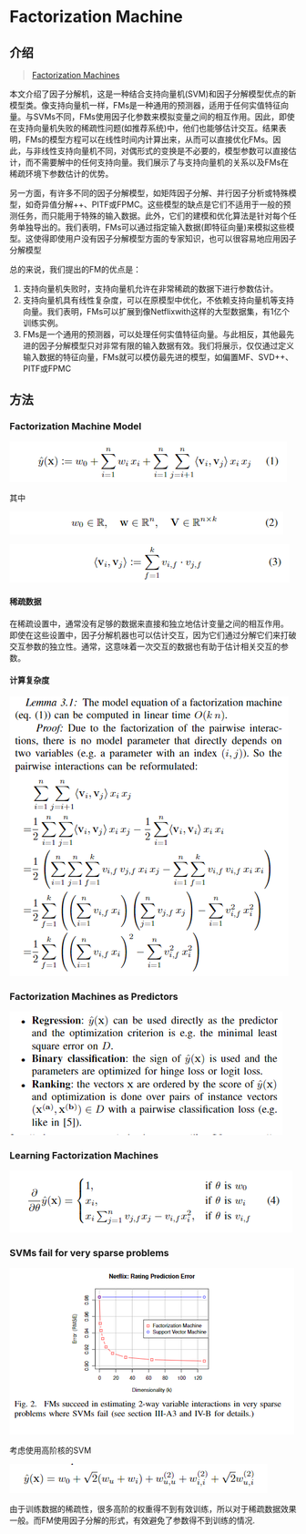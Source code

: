 # Factorization Machine

## 介绍

> [Factorization Machines](https://www.csie.ntu.edu.tw/~b97053/paper/Rendle2010FM.pdf)

本文介绍了因子分解机，这是一种结合支持向量机\(SVM\)和因子分解模型优点的新模型类。像支持向量机一样，FMs是一种通用的预测器，适用于任何实值特征向量。与SVMs不同，FMs使用因子化参数来模拟变量之间的相互作用。因此，即使在支持向量机失败的稀疏性问题\(如推荐系统\)中，他们也能够估计交互。结果表明，FMs的模型方程可以在线性时间内计算出来，从而可以直接优化FMs。因此，与非线性支持向量机不同，对偶形式的变换是不必要的，模型参数可以直接估计，而不需要解中的任何支持向量。我们展示了与支持向量机的关系以及FMs在稀疏环境下参数估计的优势。

另一方面，有许多不同的因子分解模型，如矩阵因子分解、并行因子分析或特殊模型，如奇异值分解++、PITF或FPMC。这些模型的缺点是它们不适用于一般的预测任务，而只能用于特殊的输入数据。此外，它们的建模和优化算法是针对每个任务单独导出的。我们表明，FMs可以通过指定输入数据\(即特征向量\)来模拟这些模型。这使得即使用户没有因子分解模型方面的专家知识，也可以很容易地应用因子分解模型

总的来说，我们提出的FM的优点是：

1. 支持向量机失败时，支持向量机允许在非常稀疏的数据下进行参数估计。
2.  支持向量机具有线性复杂度，可以在原模型中优化，不依赖支持向量机等支持向量。我们表明，FMs可以扩展到像Netflixwith这样的大型数据集，有1亿个训练实例。
3. FMs是一个通用的预测器，可以处理任何实值特征向量。与此相反，其他最先进的因子分解模型只对非常有限的输入数据有效。我们将展示，仅仅通过定义输入数据的特征向量，FMs就可以模仿最先进的模型，如偏置MF、SVD++、PITF或FPMC

## 方法

### Factorization Machine Model

![](../../.gitbook/assets/image%20%28194%29.png)

其中

![](../../.gitbook/assets/image%20%28159%29.png)

![](../../.gitbook/assets/image%20%2832%29.png)

#### 稀疏数据

在稀疏设置中，通常没有足够的数据来直接和独立地估计变量之间的相互作用。 即使在这些设置中，因子分解机器也可以估计交互，因为它们通过分解它们来打破交互参数的独立性。通常，这意味着一次交互的数据也有助于估计相关交互的参数。

#### 计算复杂度

![](../../.gitbook/assets/image%20%2815%29.png)

### Factorization Machines as Predictors

![](../../.gitbook/assets/image%20%28213%29.png)

### Learning Factorization Machines

![](../../.gitbook/assets/image%20%284%29.png)

### SVMs fail for very sparse problems

![](../../.gitbook/assets/image%20%2843%29.png)

考虑使用高阶核的SVM

![](../../.gitbook/assets/image%20%288%29.png)

由于训练数据的稀疏性，很多高阶的权重得不到有效训练，所以对于稀疏数据效果一般。而FM使用因子分解的形式，有效避免了参数得不到训练的情况.




